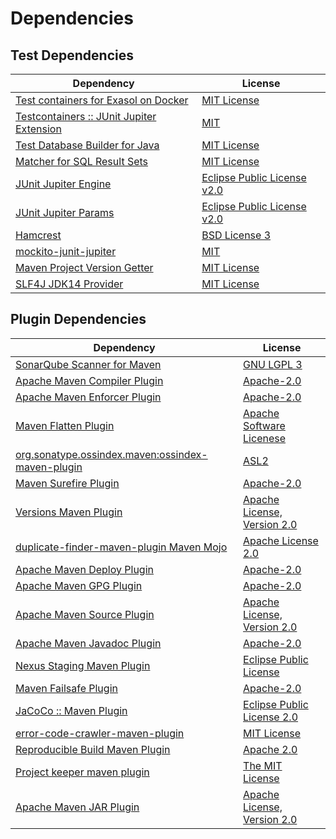 <!-- @formatter:off -->
# Dependencies

## Test Dependencies

| Dependency                                     | License                          |
| ---------------------------------------------- | -------------------------------- |
| [Test containers for Exasol on Docker][0]      | [MIT License][1]                 |
| [Testcontainers :: JUnit Jupiter Extension][2] | [MIT][3]                         |
| [Test Database Builder for Java][4]            | [MIT License][5]                 |
| [Matcher for SQL Result Sets][6]               | [MIT License][7]                 |
| [JUnit Jupiter Engine][8]                      | [Eclipse Public License v2.0][9] |
| [JUnit Jupiter Params][8]                      | [Eclipse Public License v2.0][9] |
| [Hamcrest][10]                                 | [BSD License 3][11]              |
| [mockito-junit-jupiter][12]                    | [MIT][13]                        |
| [Maven Project Version Getter][14]             | [MIT License][15]                |
| [SLF4J JDK14 Provider][16]                     | [MIT License][17]                |

## Plugin Dependencies

| Dependency                                              | License                           |
| ------------------------------------------------------- | --------------------------------- |
| [SonarQube Scanner for Maven][18]                       | [GNU LGPL 3][19]                  |
| [Apache Maven Compiler Plugin][20]                      | [Apache-2.0][21]                  |
| [Apache Maven Enforcer Plugin][22]                      | [Apache-2.0][21]                  |
| [Maven Flatten Plugin][23]                              | [Apache Software Licenese][21]    |
| [org.sonatype.ossindex.maven:ossindex-maven-plugin][24] | [ASL2][25]                        |
| [Maven Surefire Plugin][26]                             | [Apache-2.0][21]                  |
| [Versions Maven Plugin][27]                             | [Apache License, Version 2.0][21] |
| [duplicate-finder-maven-plugin Maven Mojo][28]          | [Apache License 2.0][29]          |
| [Apache Maven Deploy Plugin][30]                        | [Apache-2.0][21]                  |
| [Apache Maven GPG Plugin][31]                           | [Apache-2.0][21]                  |
| [Apache Maven Source Plugin][32]                        | [Apache License, Version 2.0][21] |
| [Apache Maven Javadoc Plugin][33]                       | [Apache-2.0][21]                  |
| [Nexus Staging Maven Plugin][34]                        | [Eclipse Public License][35]      |
| [Maven Failsafe Plugin][36]                             | [Apache-2.0][21]                  |
| [JaCoCo :: Maven Plugin][37]                            | [Eclipse Public License 2.0][38]  |
| [error-code-crawler-maven-plugin][39]                   | [MIT License][40]                 |
| [Reproducible Build Maven Plugin][41]                   | [Apache 2.0][25]                  |
| [Project keeper maven plugin][42]                       | [The MIT License][43]             |
| [Apache Maven JAR Plugin][44]                           | [Apache License, Version 2.0][21] |

[0]: https://github.com/exasol/exasol-testcontainers/
[1]: https://github.com/exasol/exasol-testcontainers/blob/main/LICENSE
[2]: https://java.testcontainers.org
[3]: http://opensource.org/licenses/MIT
[4]: https://github.com/exasol/test-db-builder-java/
[5]: https://github.com/exasol/test-db-builder-java/blob/main/LICENSE
[6]: https://github.com/exasol/hamcrest-resultset-matcher/
[7]: https://github.com/exasol/hamcrest-resultset-matcher/blob/main/LICENSE
[8]: https://junit.org/junit5/
[9]: https://www.eclipse.org/legal/epl-v20.html
[10]: http://hamcrest.org/JavaHamcrest/
[11]: http://opensource.org/licenses/BSD-3-Clause
[12]: https://github.com/mockito/mockito
[13]: https://opensource.org/licenses/MIT
[14]: https://github.com/exasol/maven-project-version-getter/
[15]: https://github.com/exasol/maven-project-version-getter/blob/main/LICENSE
[16]: http://www.slf4j.org
[17]: http://www.opensource.org/licenses/mit-license.php
[18]: http://sonarsource.github.io/sonar-scanner-maven/
[19]: http://www.gnu.org/licenses/lgpl.txt
[20]: https://maven.apache.org/plugins/maven-compiler-plugin/
[21]: https://www.apache.org/licenses/LICENSE-2.0.txt
[22]: https://maven.apache.org/enforcer/maven-enforcer-plugin/
[23]: https://www.mojohaus.org/flatten-maven-plugin/
[24]: https://sonatype.github.io/ossindex-maven/maven-plugin/
[25]: http://www.apache.org/licenses/LICENSE-2.0.txt
[26]: https://maven.apache.org/surefire/maven-surefire-plugin/
[27]: https://www.mojohaus.org/versions/versions-maven-plugin/
[28]: https://basepom.github.io/duplicate-finder-maven-plugin
[29]: http://www.apache.org/licenses/LICENSE-2.0.html
[30]: https://maven.apache.org/plugins/maven-deploy-plugin/
[31]: https://maven.apache.org/plugins/maven-gpg-plugin/
[32]: https://maven.apache.org/plugins/maven-source-plugin/
[33]: https://maven.apache.org/plugins/maven-javadoc-plugin/
[34]: http://www.sonatype.com/public-parent/nexus-maven-plugins/nexus-staging/nexus-staging-maven-plugin/
[35]: http://www.eclipse.org/legal/epl-v10.html
[36]: https://maven.apache.org/surefire/maven-failsafe-plugin/
[37]: https://www.jacoco.org/jacoco/trunk/doc/maven.html
[38]: https://www.eclipse.org/legal/epl-2.0/
[39]: https://github.com/exasol/error-code-crawler-maven-plugin/
[40]: https://github.com/exasol/error-code-crawler-maven-plugin/blob/main/LICENSE
[41]: http://zlika.github.io/reproducible-build-maven-plugin
[42]: https://github.com/exasol/project-keeper/
[43]: https://github.com/exasol/project-keeper/blob/main/LICENSE
[44]: https://maven.apache.org/plugins/maven-jar-plugin/
